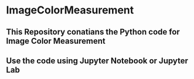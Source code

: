 # ImageColorMeasurement

## This Repository conatians the Python code for Image Color Measurement

## Use the code using Jupyter Notebook or Jupyter Lab
